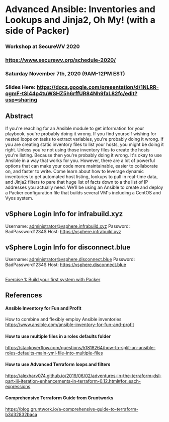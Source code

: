 # Advanced Ansible: Inventories and Lookups and Jinja2, Oh My! (with a side of Packer)
### Workshop at SecureWV 2020
### https://www.securewv.org/schedule-2020/
### Saturday November 7th, 2020 (9AM-12PM EST)

### Slides Here: https://docs.google.com/presentation/d/1NLRR-qgmF-tSI44p4tuWSHZ5h6rffUR84Nh9faL82fc/edit?usp=sharing

## Abstract
If you're reaching for an Ansible module to get information for your playbook, you're probably doing it wrong. If you find yourself wishing for nested loops on tasks to extract variables, you're probably doing it wrong. If you are creating static inventory files to list your hosts, you might be doing it right. Unless you're not using those inventory files to create the hosts you're listing. Because then you're probably doing it wrong.  It's okay to use Ansible in a way that works for you. However, there are a lot of powerful options that can make your code more maintainable, easier to collaborate on, and faster to write. Come learn about how to leverage dynamic inventories to get automated host listing, lookups to pull in real-time data, and Jinja2 filters to pare that huge list of facts down to a the list of IP addresses you actually need. We'll be using an Ansible to create and deploy a Packer configuration file that builds several VM's including a CentOS and Vyos system.

## vSphere Login Info for infrabuild.xyz
Username: administrator@vsphere.infrabuild.xyz
Password: BadPassword1234$
Host: https://vsphere.infrabuild.xyz

## vSphere Login Info for disconnect.blue
Username: administrator@vsphere.disconnect.blue
Password: BadPassword1234$
Host: https://vsphere.disconnect.blue

##
[Exercise 1: Build your first system with Packer](1_first_system)


## References
#### Ansible Inventory for Fun and Profit
How to combine and flexibly employ Ansible inventories
https://www.ansible.com/ansible-inventory-for-fun-and-profit



#### How to use multiple files in a roles defaults folder
https://stackoverflow.com/questions/51818264/how-to-split-an-ansible-roles-defaults-main-yml-file-into-multiple-files

#### How to use Advanced Terraform loops and filters
https://alexharv074.github.io/2019/06/02/adventures-in-the-terraform-dsl-part-iii-iteration-enhancements-in-terraform-0.12.html#for_each-expressions

#### Comprehensive Terraform Guide from Gruntworks
https://blog.gruntwork.io/a-comprehensive-guide-to-terraform-b3d32832baca
